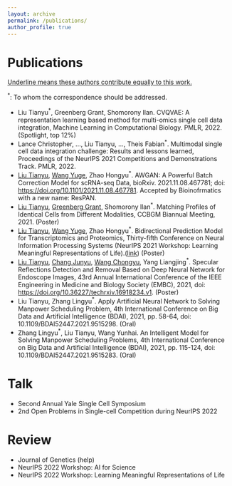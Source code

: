 ```yaml
---
layout: archive
permalink: /publications/
author_profile: true
---
```


# Publications

<u>Underline means these authors contribute equally to this work.</u> 

<sup>*</sup>: To whom the correspondence should be addressed.

* Liu Tianyu<sup>*</sup>, Greenberg Grant, Shomorony Ilan. CVQVAE: A representation learning based method for multi-omics single cell data integration, Machine Learning in Computational Biology. PMLR, 2022. (Spotlight, top 12%)
* Lance Christopher, ..., Liu Tianyu, ..., Theis Fabian<sup>*</sup>. Multimodal single cell data integration challenge: Results and lessons learned, Proceedings of the NeurIPS 2021 Competitions and Demonstrations Track. PMLR, 2022. 
* <u>Liu Tianyu</u>, <u>Wang Yuge</u>, Zhao Hongyu<sup>*</sup>. AWGAN: A Powerful Batch Correction Model for scRNA-seq Data, bioRxiv. 2021.11.08.467781; doi: https://doi.org/10.1101/2021.11.08.467781. Accepted by Bioinofrmatics with a new name: ResPAN. 
* <u>Liu Tianyu</u>, <u>Greenberg Grant</u>, Shomorony Ilan<sup>*</sup>. Matching Profiles of Identical Cells from Different Modalities, CCBGM Biannual Meeting, 2021. (Poster)
* <u>Liu Tianyu</u>, <u>Wang Yuge</u>, Zhao Hongyu<sup>*</sup>. Bidirectional Prediction Model for Transcriptomics and Proteomics, Thirty-fifth Conference on Neural Information Processing Systems (NeurIPS 2021 Workshop: Learning Meaningful Representations of Life).([link](https://drive.google.com/file/d/1xrTgLdfFXYdK_WdE3JYxXMuIFoyUl8yu/view)) (Poster)
* <u>Liu Tianyu</u>, <u>Chang Junyu</u>, <u>Wang Chongyu</u>, Yang Liangjing<sup>*</sup>. Specular Reflections Detection and Removal Based on Deep Neural Network for Endoscope Images, 43rd Annual International Conference of the IEEE Engineering in Medicine and Biology Society (EMBC), 2021, doi: https://doi.org/10.36227/techrxiv.16918234.v1. (Poster)
* Liu Tianyu, Zhang Lingyu<sup>*</sup>. Apply Artificial Neural Network to Solving Manpower Scheduling Problem, 4th International Conference on Big Data and Artificial Intelligence (BDAI), 2021, pp. 58-64, doi: 10.1109/BDAI52447.2021.9515298. (Oral)
* Zhang Lingyu<sup>*</sup>, Liu Tianyu, Wang Yunhai. An Intelligent Model for Solving Manpower Scheduling Problems, 4th International Conference on Big Data and Artificial Intelligence (BDAI), 2021, pp. 115-124, doi: 10.1109/BDAI52447.2021.9515283. (Oral)

# Talk

* Second Annual Yale Single Cell Symposium
* 2nd Open Problems in Single-cell Competition during NeurIPS 2022


# Review

* Journal of Genetics (help)
* NeurIPS 2022 Workshop: AI for Science
* NeurIPS 2022 Workshop: Learning Meaningful Representations of Life

<!--
{% if author.googlescholar %}
  You can also find my articles on <u><a href="{{author.googlescholar}}">my Google Scholar profile</a>.</u>
{% endif %}
-->
<!--
  {% include base_path %}
  {% for post in site.publications reversed %}
  { % include archive-single.html %}
  {% endfor %}
-->
